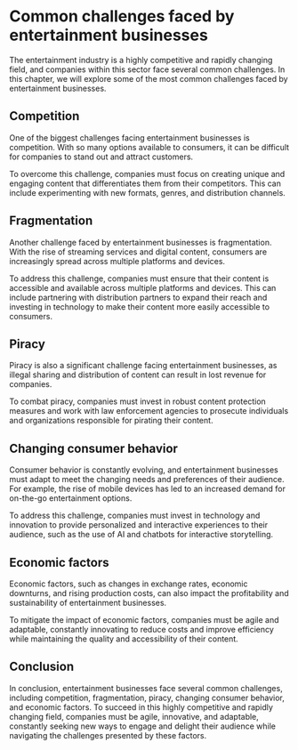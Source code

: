 Common challenges faced by entertainment businesses
====================================================================================================

The entertainment industry is a highly competitive and rapidly changing field, and companies within this sector face several common challenges. In this chapter, we will explore some of the most common challenges faced by entertainment businesses.

Competition
-----------

One of the biggest challenges facing entertainment businesses is competition. With so many options available to consumers, it can be difficult for companies to stand out and attract customers.

To overcome this challenge, companies must focus on creating unique and engaging content that differentiates them from their competitors. This can include experimenting with new formats, genres, and distribution channels.

Fragmentation
-------------

Another challenge faced by entertainment businesses is fragmentation. With the rise of streaming services and digital content, consumers are increasingly spread across multiple platforms and devices.

To address this challenge, companies must ensure that their content is accessible and available across multiple platforms and devices. This can include partnering with distribution partners to expand their reach and investing in technology to make their content more easily accessible to consumers.

Piracy
------

Piracy is also a significant challenge facing entertainment businesses, as illegal sharing and distribution of content can result in lost revenue for companies.

To combat piracy, companies must invest in robust content protection measures and work with law enforcement agencies to prosecute individuals and organizations responsible for pirating their content.

Changing consumer behavior
--------------------------

Consumer behavior is constantly evolving, and entertainment businesses must adapt to meet the changing needs and preferences of their audience. For example, the rise of mobile devices has led to an increased demand for on-the-go entertainment options.

To address this challenge, companies must invest in technology and innovation to provide personalized and interactive experiences to their audience, such as the use of AI and chatbots for interactive storytelling.

Economic factors
----------------

Economic factors, such as changes in exchange rates, economic downturns, and rising production costs, can also impact the profitability and sustainability of entertainment businesses.

To mitigate the impact of economic factors, companies must be agile and adaptable, constantly innovating to reduce costs and improve efficiency while maintaining the quality and accessibility of their content.

Conclusion
----------

In conclusion, entertainment businesses face several common challenges, including competition, fragmentation, piracy, changing consumer behavior, and economic factors. To succeed in this highly competitive and rapidly changing field, companies must be agile, innovative, and adaptable, constantly seeking new ways to engage and delight their audience while navigating the challenges presented by these factors.

